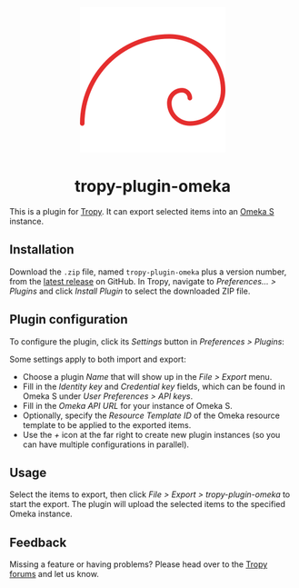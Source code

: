 <p align="center"><img src="icon.svg"></p>

<h1 align="center">tropy-plugin-omeka</h1>

This is a plugin for [Tropy](https://tropy.org). It can export selected items into an [Omeka S](https://omeka.org/s/) instance.

## Installation

Download the `.zip` file, named `tropy-plugin-omeka` plus a version number, from the [latest release](https://github.com/tropy/tropy-plugin-omeka/releases/latest) on GitHub. In Tropy, navigate to *Preferences… > Plugins* and click *Install Plugin* to select the downloaded ZIP file.

## Plugin configuration

To configure the plugin, click its *Settings* button in *Preferences > Plugins*:

Some settings apply to both import and export:

- Choose a plugin *Name* that will show up in the *File > Export* menu.
- Fill in the *Identity key* and *Credential key* fields, which can be found in Omeka S under *User Preferences > API keys*.
- Fill in the *Omeka API URL* for your instance of Omeka S.
- Optionally, specify the *Resource Template ID* of the Omeka resource template to be applied to the exported items.
- Use the *+* icon at the far right to create new plugin instances (so you can have multiple configurations in parallel).

## Usage

Select the items to export, then click *File > Export > tropy-plugin-omeka* to start the export. The plugin will upload the selected items to the specified Omeka instance.

## Feedback

Missing a feature or having problems? Please head over to the [Tropy forums](https://forums.tropy.org/) and let us know.
